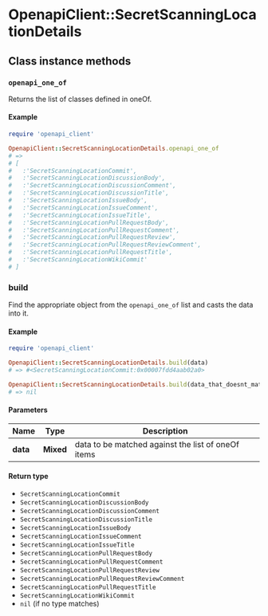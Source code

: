 # OpenapiClient::SecretScanningLocationDetails

## Class instance methods

### `openapi_one_of`

Returns the list of classes defined in oneOf.

#### Example

```ruby
require 'openapi_client'

OpenapiClient::SecretScanningLocationDetails.openapi_one_of
# =>
# [
#   :'SecretScanningLocationCommit',
#   :'SecretScanningLocationDiscussionBody',
#   :'SecretScanningLocationDiscussionComment',
#   :'SecretScanningLocationDiscussionTitle',
#   :'SecretScanningLocationIssueBody',
#   :'SecretScanningLocationIssueComment',
#   :'SecretScanningLocationIssueTitle',
#   :'SecretScanningLocationPullRequestBody',
#   :'SecretScanningLocationPullRequestComment',
#   :'SecretScanningLocationPullRequestReview',
#   :'SecretScanningLocationPullRequestReviewComment',
#   :'SecretScanningLocationPullRequestTitle',
#   :'SecretScanningLocationWikiCommit'
# ]
```

### build

Find the appropriate object from the `openapi_one_of` list and casts the data into it.

#### Example

```ruby
require 'openapi_client'

OpenapiClient::SecretScanningLocationDetails.build(data)
# => #<SecretScanningLocationCommit:0x00007fdd4aab02a0>

OpenapiClient::SecretScanningLocationDetails.build(data_that_doesnt_match)
# => nil
```

#### Parameters

| Name | Type | Description |
| ---- | ---- | ----------- |
| **data** | **Mixed** | data to be matched against the list of oneOf items |

#### Return type

- `SecretScanningLocationCommit`
- `SecretScanningLocationDiscussionBody`
- `SecretScanningLocationDiscussionComment`
- `SecretScanningLocationDiscussionTitle`
- `SecretScanningLocationIssueBody`
- `SecretScanningLocationIssueComment`
- `SecretScanningLocationIssueTitle`
- `SecretScanningLocationPullRequestBody`
- `SecretScanningLocationPullRequestComment`
- `SecretScanningLocationPullRequestReview`
- `SecretScanningLocationPullRequestReviewComment`
- `SecretScanningLocationPullRequestTitle`
- `SecretScanningLocationWikiCommit`
- `nil` (if no type matches)

